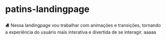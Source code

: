 # patins-landingpage

⛸ Nessa landingpage vou trabalhar com animações e transições, tornando a experiência do usuário mais interativa e divertida de se interagir.
aaaaa
